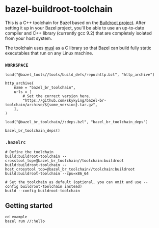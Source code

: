 # bazel-buildroot-toolchain

This is a C++ toolchain for Bazel based on the [Buildroot project](https://buildroot.org/).
After setting it up in your Bazel project, you'll be able to use an up-to-date compiler
and C++ library (currently gcc 9.2) that are completely isolated from your host system.

The toolchain uses [musl](https://www.musl-libc.org/) as a C library so that Bazel
can build fully static executables that run on any Linux machine.


### `WORKSPACE`

```
load("@bazel_tools//tools/build_defs/repo:http.bzl", "http_archive")

http_archive(
    name = "bazel_br_toolchain",
    urls = [
        # Set the correct version here.
        "https://github.com/skykying/bazel-br-toolchain/archive/${some_version}.tar.gz",
    ],
)

load("@bazel_br_toolchain//:deps.bzl", "bazel_br_toolchain_deps")

bazel_br_toolchain_deps()
```

### `.bazelrc`

```
# Define the toolchain
build:buildroot-toolchain --crosstool_top=@bazel_br_toolchain//toolchain:buildroot
build:buildroot-toolchain --host_crosstool_top=@bazel_br_toolchain//toolchain:buildroot
build:buildroot-toolchain --cpu=x86_64

# Set the toolchain as default (optional, you can omit and use --config buildroot-toolchain instead)
build --config buildroot-toolchain
```


## Getting started

```
cd example
bazel run //:hello
```
